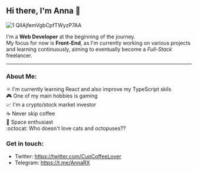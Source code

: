 ## Hi there, I'm Anna 👋

![1 QlIAjfemVgbCpfTWyzP7AA](https://user-images.githubusercontent.com/68968068/144143679-414b237a-551c-4ff4-873e-84898bdef7a8.png)


I'm a **Web Developer** at the beginning of the journey.<br>
My focus for now is **Front-End**, as I'm currently working on various projects and learning continuously, aiming to eventually become a *Full-Stack* freelancer.

<hr>

### About Me:
⚛️ I'm currently learning React and also improve my TypeScript skils <br>
🎮 One of my main hobbies is gaming <br>
📈 I'm a crypto/stock market investor <br>
☕ Never skip coffee <br>
🌌 Space enthusiast <br>
:octocat: Who doesn't love cats and octopuses?? <br>



### Get in touch: 
- Twitter: https://twitter.com/CupCoffeeLover <br>
- Telegram: https://t.me/AnnaRX <br>
